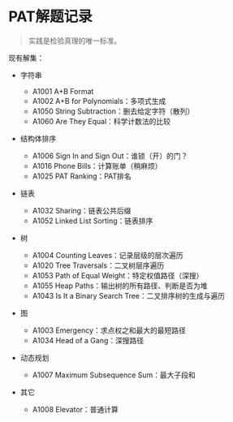 # PAT解题记录

> 实践是检验真理的唯一标准。

现有解集：

- 字符串
    - A1001 A+B Format
    - A1002 A+B for Polynomials：多项式生成
    - A1050 String Subtraction：删去给定字符（散列）
    - A1060 Are They Equal：科学计数法的比较

- 结构体排序
    - A1006 Sign In and Sign Out：谁锁（开）的门？
    - A1016 Phone Bills：计算账单（稍麻烦）
    - A1025 PAT Ranking：PAT排名

- 链表
    - A1032 Sharing：链表公共后缀
    - A1052 Linked List Sorting：链表排序

- 树
    - A1004 Counting Leaves：记录层级的层次遍历
    - A1020 Tree Traversals：二叉树层序遍历
    - A1053 Path of Equal Weight：特定权值路径（深搜）
    - A1055 Heap Paths：输出树的所有路径、判断是否为堆
    - A1043 Is It a Binary Search Tree：二叉排序树的生成与遍历

- 图
    - A1003 Emergency：求点权之和最大的最短路径
    - A1034 Head of a Gang：深搜路径

- 动态规划
    - A1007 Maximum Subsequence Sum：最大子段和

- 其它
    - A1008 Elevator：普通计算

